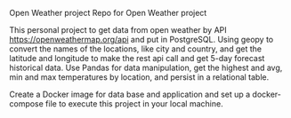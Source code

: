 Open Weather project
Repo for Open Weather project

This personal project to get data from open weather by API https://openweathermap.org/api and put in  PostgreSQL.
Using geopy to convert the names of the locations, like city and country, and get the latitude and longitude to make the rest api call and get 5-day forecast historical data. Use Pandas for data manipulation, get the highest and avg, min and max  temperatures by location, and persist in a relational table.

Create a Docker image for data base and application and set up a docker-compose file to execute this project in your local machine.





